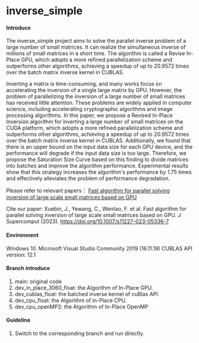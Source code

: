 # inverse_simple

#### Introduce
The inverse_simple project aims to solve the parallel inverse problem of a large number of small matrices. It can realize the simultaneous inverse of millions of small matrices in a short time. The algorithm is called a Revise In-Place GPU, which adopts a more refined parallelization scheme and outperforms other algorithms,  achieving a speedup of up to 20.9572 times over the batch matrix inverse kernel in CUBLAS. 

Inverting a matrix is time-consuming, and many works focus on accelerating the inversion of a single large matrix by GPU. However, the problem of parallelizing the inversion of a large number of small matrices has received little attention. These problems are widely applied in computer science, including accelerating cryptographic algorithms and image processing algorithms. In this paper, we propose a Revised In-Place Inversion algorithm for inverting a large number of small matrices on the CUDA platform, which adopts a more refined parallelization scheme and outperforms other algorithms, achieving a speedup of up to 20.9572 times over the batch matrix inverse kernel in CUBLAS. Additionally, we found that there is an upper bound on the input data size for each GPU device, and the performance will degrade if the input data size is too large. Therefore, we propose the Saturation Size Curve based on this finding to divide matrices into batches and improve the algorithm performance. Experimental results show that this strategy increases the algorithm's performance by 1.75 times and effectively alleviates the problem of performance degradation.

Please refer to relevant papers： [Fast algorithm for parallel solving inversion of large scale small matrices based on GPU](https://doi.org/10.1007/s11227-023-05336-7)

Cite our paper: Xuebin, J., Yewang, C., Wentao, F. et al. Fast algorithm for parallel solving inversion of large scale small matrices based on GPU. J Supercomput (2023). https://doi.org/10.1007/s11227-023-05336-7

#### Environment

Windows 10.
Microsoft Visual Studio Community 2019 (16.11.19)
CUBLAS API version: 12.1

#### Branch introduce

1.  main: original code
2.  dev_in_place_3060_float:  the Algorithm of In-Place GPU.
3.  dev_cublas_float: the batched inverse kernel of cuBlas API.
4.  dev_cpu_float: the Algorithm of In-Place CPU.
5.  dev_cpu_openMP2: the Algorithm of In-Place OpenMP


#### Guideline

1.  Switch to the corresponding branch and run directly.

